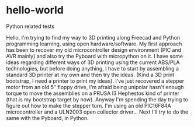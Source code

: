 # hello-world
Python related tests

Hello,
I'm trying to find my way to 3D printing along Freecad and Python programming learning, using open hardware/software.
My first approach has been to recover my old microcontroller design environment (PIC and AVR mainly) and also try the Pyboard with micropython on it.
I have some ideas regarding different ways of 3D printing using the current ABS/PLA technologies, but before doing anything, I have to start by assembling a standard 3D printer at my own and then try the ideas. (Kind a 3D print bootstrap, I need a printer to print my ideas). I've just recovered a stepper motor from an old 5" floppy drive, I'm afraid being unipolar hasn't enough torque to move the assemblies on a PRUSA I3 Hephestos kind of printer (that is my bootstrap target by now). Anyway I'm spending the day trying to figure out how to make the stepper turn. I'm using an old PIC16F84A microcontroller and a ULN2003 open collector driver...
Next I'll try to do the same with the Pyboard, in Python.
